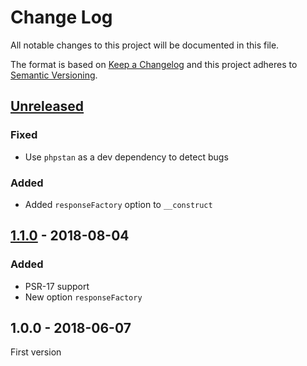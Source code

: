 # Change Log

All notable changes to this project will be documented in this file.

The format is based on [Keep a Changelog](http://keepachangelog.com/)
and this project adheres to [Semantic Versioning](http://semver.org/).

## [Unreleased]

### Fixed

- Use `phpstan` as a dev dependency to detect bugs

### Added

- Added `responseFactory` option to `__construct`

## [1.1.0] - 2018-08-04

### Added

- PSR-17 support
- New option `responseFactory`

## 1.0.0 - 2018-06-07

First version

[Unreleased]: https://github.com/middlewares/reporting-logger/compare/v1.1.0...HEAD
[1.1.0]: https://github.com/middlewares/reporting-logger/compare/v1.0.0...v1.1.0
